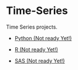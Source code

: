 # Time-Series
Time Series projects.

* [Python (Not ready Yet!) ](https://github.com/arqmain/Time-Series/tree/master/Python)

* [R (Not ready Yet!) ](https://github.com/arqmain/Time-Series/tree/master/R)

* [SAS (Not ready Yet!) ](https://github.com/arqmain/Time-Series/tree/master/SAS)

